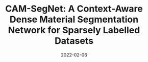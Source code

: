 ---
title: "CAM-SegNet: A Context-Aware Dense Material Segmentation Network for Sparsely Labelled Datasets"
collection: publications
permalink: /publication/2022-camsegnet
date: 2022-02-06
venue: '17th International Conference on Computer Vision Theory and Applications'
link: 'http://dx.doi.org/10.5220/0010853200003124'
paperurl: '/files/pdf/publications/VISAPP_2022_158_CR.pdf'
citation: 'Y. Heng, Y. Wu, S. Dasmahapatra, and H. Kim. Cam-segnet: A context-aware dense material segmentation network for sparsely labelled datasets. In <i> International Conference on Computer Vision Theory and Applications (06/02/22 - 08/02/22), </i> February 2.'
---